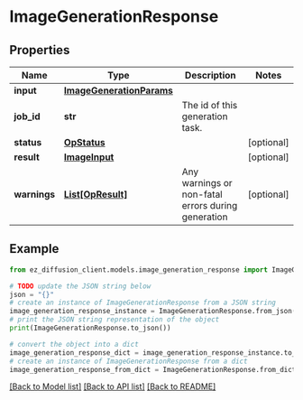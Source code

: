 # ImageGenerationResponse


## Properties

Name | Type | Description | Notes
------------ | ------------- | ------------- | -------------
**input** | [**ImageGenerationParams**](ImageGenerationParams.md) |  | 
**job_id** | **str** | The id of this generation task. | 
**status** | [**OpStatus**](OpStatus.md) |  | [optional] 
**result** | [**ImageInput**](ImageInput.md) |  | [optional] 
**warnings** | [**List[OpResult]**](OpResult.md) | Any warnings or non-fatal errors during generation | [optional] 

## Example

```python
from ez_diffusion_client.models.image_generation_response import ImageGenerationResponse

# TODO update the JSON string below
json = "{}"
# create an instance of ImageGenerationResponse from a JSON string
image_generation_response_instance = ImageGenerationResponse.from_json(json)
# print the JSON string representation of the object
print(ImageGenerationResponse.to_json())

# convert the object into a dict
image_generation_response_dict = image_generation_response_instance.to_dict()
# create an instance of ImageGenerationResponse from a dict
image_generation_response_from_dict = ImageGenerationResponse.from_dict(image_generation_response_dict)
```
[[Back to Model list]](../README.md#documentation-for-models) [[Back to API list]](../README.md#documentation-for-api-endpoints) [[Back to README]](../README.md)


